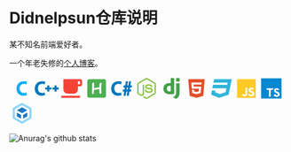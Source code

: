 # Didnelpsun仓库说明

某不知名前端爱好者。

一个年老失修的[个人博客](https://didnelpsun.github.io)。

<svg t="1625932203109" class="icon" viewBox="0 0 1024 1024" version="1.1" xmlns="http://www.w3.org/2000/svg" p-id="5456" data-darkreader-inline-fill="" width="45" height="45"><path d="M701.866667 681.386667l17.92 104.106666c-11.093333 5.973333-29.013333 11.52-52.906667 16.64-24.32 5.546667-52.906667 8.533333-85.76 8.533334-94.293333-1.706667-165.12-29.866667-212.48-83.626667-48.64-54.186667-71.68-122.88-71.68-206.08C298.666667 422.4 327.68 346.88 384 293.973333 438.613333 240.64 508.586667 213.333333 593.066667 213.333333c32 0 59.733333 2.986667 82.773333 8.106667s40.106667 10.666667 51.2 17.066667l-25.6 106.24-44.373333-14.506667c-17.066667-4.266667-37.12-6.4-59.733334-6.4-49.066667-0.426667-90.026667 15.36-122.026666 46.933333-32.426667 31.146667-48.64 78.933333-50.346667 142.506667 0.426667 58.026667 15.786667 103.253333 46.08 136.533333 30.293333 32.853333 72.533333 49.92 127.573333 50.346667l56.746667-5.12c18.346667-3.413333 33.706667-8.106667 46.506667-13.653333z" fill="#05b0f6" p-id="5457" data-darkreader-inline-fill="" style="--darkreader-inline-fill:#048dc5;" data-spm-anchor-id="a313x.7781069.0.i8" class="selected"></path></svg><svg t="1625932115731" class="icon" viewBox="0 0 1024 1024" version="1.1" xmlns="http://www.w3.org/2000/svg" p-id="5184" data-darkreader-inline-fill="" width="45" height="45"><path d="M426.666667 681.386667l17.493333 104.106666c-11.093333 5.973333-29.013333 11.52-52.906667 16.64-24.32 5.546667-52.906667 8.533333-85.76 8.533334-94.293333-1.706667-165.12-29.866667-212.48-83.626667C45.226667 672.853333 21.333333 604.16 21.333333 520.96c2.133333-98.56 30.72-174.08 85.333334-226.986667C162.986667 240.64 232.96 213.333333 317.44 213.333333c32 0 59.733333 2.986667 82.773333 8.106667s40.106667 10.666667 51.2 17.066667L426.666667 344.746667l-45.226667-14.506667c-17.066667-4.266667-36.693333-6.4-59.306667-6.4-49.493333-0.426667-90.453333 15.36-122.453333 46.933333-32.426667 31.146667-49.066667 78.933333-50.346667 142.506667 0 58.026667 15.786667 103.253333 46.08 136.533333 30.293333 32.853333 72.96 49.92 127.573334 50.346667l56.746666-5.12c18.346667-3.413333 33.706667-8.106667 46.933334-13.653333m21.333333-212.053334h85.333333V384h85.333334v85.333333h85.333333v85.333334h-85.333333v85.333333h-85.333334v-85.333333h-85.333333v-85.333334m298.666667 0h85.333333V384h85.333333v85.333333h85.333334v85.333334h-85.333334v85.333333h-85.333333v-85.333333h-85.333333z" fill="#0277BD" p-id="5185" data-darkreader-inline-fill="" style="--darkreader-inline-fill:#025f97;"></path></svg><svg t="1625932387897" class="icon" viewBox="0 0 1024 1024" version="1.1" xmlns="http://www.w3.org/2000/svg" p-id="6087" data-darkreader-inline-fill="" width="45" height="45"><path d="M85.333333 896h768v-85.333333H85.333333M853.333333 341.333333h-85.333333V213.333333h85.333333m0-85.333333H170.666667v426.666667a170.666667 170.666667 0 0 0 170.666666 170.666666h256a170.666667 170.666667 0 0 0 170.666667-170.666666v-128h85.333333a85.333333 85.333333 0 0 0 85.333334-85.333334V213.333333a85.333333 85.333333 0 0 0-85.333334-85.333333z" fill="#F44336" p-id="6088" data-darkreader-inline-fill="" style="--darkreader-inline-fill:#a91409;"></path></svg><svg t="1625932062850" class="icon" viewBox="0 0 1024 1024" version="1.1" xmlns="http://www.w3.org/2000/svg" p-id="5046" data-darkreader-inline-fill="" width="45" height="45"><path d="M213.333333 128c-47.36 0-85.333333 37.973333-85.333333 85.333333v597.333334a85.333333 85.333333 0 0 0 85.333333 85.333333h597.333334a85.333333 85.333333 0 0 0 85.333333-85.333333V213.333333a85.333333 85.333333 0 0 0-85.333333-85.333333H213.333333z m156.501334 147.072c11.093333 0 20.394667 3.669333 27.818666 10.922667s11.178667 16.170667 11.178667 26.666666c0 14.506667-0.597333 36.352-1.749333 65.578667-0.938667 29.013333-1.408 50.773333-1.408 65.28 0 4.736-0.682667 13.909333-2.005334 27.477333a262.357333 262.357333 0 0 0-1.408 29.013334l109.994667-20.693334c42.965333-7.637333 79.957333-11.989333 111.061333-13.141333 0.768-12.8 2.048-47.146667 3.754667-103.082667 0.426667-14.72 4.906667-31.658667 13.525333-50.773333 10.666667-23.466667 22.741333-35.242667 36.309334-35.242667 10.112 0 19.114667 3.413333 26.922666 10.069334 8.405333 7.253333 12.586667 16.298667 12.586667 27.178666a33.066667 33.066667 0 0 1-1.066667 8.576c-3.84 13.952-5.76 26.112-5.76 36.437334 0 5.333333-0.597333 13.653333-1.749333 24.917333-0.981333 11.093333-1.408 19.328-1.408 24.661333 0 18.133333-0.938667 45.056-2.858667 80.768a1662.506667 1662.506667 0 0 0-2.901333 80.725334c0 13.952 1.066667 34.816 3.157333 62.506666 2.133333 27.690667 3.157333 48.469333 3.157334 62.421334a35.84 35.84 0 0 1-11.136 26.666666 38.101333 38.101333 0 0 1-27.733334 10.837334 42.666667 42.666667 0 0 1-29.269333-10.837334 33.152 33.152 0 0 1-12.373333-26.069333c0-13.952-0.64-34.901333-1.962667-62.762667a1687.637333 1687.637333 0 0 1-1.749333-62.72c0-10.922667 0.170667-20.565333 0.554666-28.970666-29.952 1.365333-66.986667 6.101333-111.061333 14.08-36.693333 6.698667-73.344 13.482667-109.994667 20.352-0.426667 12.970667-1.792 34.645333-4.096 64.981333a953.813333 953.813333 0 0 0-2.816 65.621333 35.84 35.84 0 0 1-11.178666 26.666667 38.101333 38.101333 0 0 1-27.733334 10.794667 38.314667 38.314667 0 0 1-27.861333-10.794667 35.84 35.84 0 0 1-11.178667-26.666667c0-19.328 1.621333-48.128 4.864-86.528 3.413333-38.4 5.12-67.2 5.12-86.485333 0-24.448 0.64-61.269333 1.792-110.336 1.152-49.28 1.706667-86.058667 1.706667-110.506667a35.84 35.84 0 0 1 11.221333-26.666666 38.186667 38.186667 0 0 1 27.733334-10.922667z" fill="#4CAF50" p-id="5047" data-darkreader-inline-fill="" style="--darkreader-inline-fill:#3d8c40;"></path></svg><svg t="1625932148410" class="icon" viewBox="0 0 1024 1024" version="1.1" xmlns="http://www.w3.org/2000/svg" p-id="5320" data-darkreader-inline-fill="" width="45" height="45"><path d="M490.666667 681.386667l17.493333 104.106666c-11.093333 5.973333-29.013333 11.52-52.906667 16.64-24.32 5.546667-52.906667 8.533333-85.76 8.533334-94.293333-1.706667-165.12-29.866667-212.48-83.626667C109.226667 672.853333 85.333333 604.16 85.333333 520.96c2.133333-98.56 30.72-174.08 85.333334-226.986667C226.986667 240.64 296.96 213.333333 381.44 213.333333c32 0 59.733333 2.986667 82.773333 8.106667s40.106667 10.666667 51.2 17.066667l-24.746666 106.24-45.226667-14.506667c-17.066667-4.266667-36.693333-6.4-59.306667-6.4-49.493333-0.426667-90.453333 15.36-122.453333 46.933333-32.426667 31.146667-49.066667 78.933333-50.346667 142.506667 0 58.026667 15.786667 103.253333 46.08 136.533333 30.293333 32.853333 72.96 49.92 127.573334 50.346667l56.746666-5.12c18.346667-3.413333 33.706667-8.106667 46.933334-13.653333M592.64 810.666667l26.026667-170.666667H554.666667l14.506666-85.333333h64l13.653334-85.333334h-64L597.333333 384h64l26.026667-170.666667h85.333333l-26.026666 170.666667h42.666666l26.026667-170.666667h85.333333l-26.026666 170.666667H938.666667l-14.506667 85.333333h-64l-13.653333 85.333334h64L896 640h-64l-26.026667 170.666667h-85.333333l26.026667-170.666667h-42.666667l-26.026667 170.666667h-85.333333m125.866667-256h42.666666l13.653334-85.333334h-42.666667l-13.653333 85.333334z" fill="#0277BD" p-id="5321" data-darkreader-inline-fill="" style="--darkreader-inline-fill:#025f97;"></path></svg><svg t="1625932599572" class="icon" viewBox="0 0 1024 1024" version="1.1" xmlns="http://www.w3.org/2000/svg" p-id="6508" data-darkreader-inline-fill="" width="45" height="45"><path d="M512 78.933333c-11.52 0-23.466667 2.986667-33.28 8.533334l-317.44 183.466666c-20.48 11.946667-33.28 34.133333-33.28 58.026667v366.08c0 23.893333 12.8 46.08 33.28 58.026667l83.2 47.786666c40.533333 19.626667 54.186667 20.053333 72.96 20.053334 59.733333 0 94.293333-36.266667 94.293333-99.413334V360.106667c0-5.12-4.266667-9.386667-9.386666-9.386667H362.666667c-5.546667 0-9.813333 4.266667-9.813334 9.386667v361.386666c0 28.16-29.013333 55.893333-75.52 32.426667L189.866667 704a11.093333 11.093333 0 0 1-4.693334-8.96V328.96c0-3.84 1.706667-7.253333 4.693334-8.96l317.44-183.04c2.56-1.706667 6.826667-1.706667 9.386666 0l317.44 183.04c2.986667 1.706667 4.693333 5.12 4.693334 8.96v366.08c0 3.413333-1.706667 6.826667-4.693334 8.96l-317.44 183.04c-2.56 1.706667-6.826667 1.706667-9.813333 0L426.666667 838.4c-3.413333-1.28-6.826667-1.706667-8.96-0.426667-22.613333 12.8-26.88 15.36-47.786667 21.76-5.12 1.706667-13.226667 4.693333 2.986667 13.653334l105.813333 62.72c10.24 5.973333 21.333333 8.96 33.28 8.96s23.04-2.986667 33.28-8.96l317.44-183.04c20.48-11.946667 33.28-34.133333 33.28-58.026667V328.96c0-23.893333-12.8-46.08-33.28-58.026667l-317.44-183.466666c-9.813333-5.546667-21.333333-8.533333-33.28-8.533334M597.333333 341.333333c-90.453333 0-144.64 37.973333-144.64 101.973334 0 68.693333 53.76 88.746667 140.8 97.28 103.68 10.24 111.786667 25.6 111.786667 46.08 0 35.413333-28.586667 50.346667-95.146667 50.346666-84.48 0-102.4-20.906667-108.8-62.72a9.642667 9.642667 0 0 0-9.386666-7.68h-40.96c-5.12 0-8.96 3.84-8.96 9.386667 0 52.906667 29.013333 116.906667 168.106666 116.906667 100.266667 0 157.866667-39.68 157.866667-108.8 0-68.693333-46.08-86.613333-143.786667-99.84-98.56-12.8-108.373333-19.626667-108.373333-42.666667 0-19.2 8.533333-44.8 81.493333-44.8 64 0 89.173333 14.08 98.986667 58.026667 0.853333 4.266667 4.693333 7.253333 8.96 7.253333h41.386667c2.133333 0 4.693333-0.853333 6.4-2.986667 1.706667-1.706667 2.986667-4.266667 2.133333-6.826666C749.226667 376.32 698.88 341.333333 597.333333 341.333333z" fill="#8BC34A" p-id="6509" data-darkreader-inline-fill="" style="--darkreader-inline-fill:#719331;"></path></svg><svg t="1625931928204" class="icon" viewBox="0 0 1024 1024" version="1.1" xmlns="http://www.w3.org/2000/svg" p-id="4909" data-darkreader-inline-fill="" width="45" height="45"><path d="M481.655483 85.33675h139.530244v645.870954c-71.577602 13.585067-124.129284 19.022507-181.210459 19.022508-170.342406-0.003413-259.133449-77.004803-259.133449-224.699741 0-142.254085 94.23531-234.663261 240.100702-234.663261 22.650881 0 39.867735 1.809067 60.706135 7.243093z m0 325.102944c-16.308907-5.430614-29.900801-7.243094-47.114242-7.243094-70.673069 0-111.445337 43.492695-111.445337 119.596377 0 74.301442 38.963201 115.070297 110.53739 115.070298 15.394134 0 28.088321-0.904533 48.018775-3.618134z" fill="#43A047" p-id="4910" data-darkreader-inline-fill="" style="--darkreader-inline-fill:#368039;"></path><path d="M843.168455 300.817077v323.457717c0 111.445337-8.154454 164.898139-32.614401 211.114674-22.654294 44.404055-52.558508 72.482136-114.165764 103.294297l-129.570138-61.610669c61.610669-28.992854 91.51147-54.357335 110.537391-93.330777 19.937281-39.864321 26.282668-86.070616 26.282667-207.482886V300.823903z m-139.526832-214.732807h139.526832v143.155204h-139.526832z" fill="#43A047" p-id="4911" data-darkreader-inline-fill="" style="--darkreader-inline-fill:#368039;"></path></svg><svg t="1625932324432" class="icon" viewBox="0 0 1024 1024" version="1.1" xmlns="http://www.w3.org/2000/svg" p-id="5807" data-darkreader-inline-fill="" width="45" height="45"><path d="M512 749.226667l173.653333-48.213334 23.466667-260.266666H400.213333L392.533333 354.133333h324.266667l8.533333-84.906666H298.666667l23.893333 256.426666h293.973333l-9.813333 110.08-94.72 25.6-94.72-25.6-5.973333-70.826666h-85.333334l12.373334 136.106666L512 749.226667M173.653333 128h676.693334L789.333333 819.2 512 896l-277.333333-76.8L173.653333 128z" fill="#E44D26" p-id="5808" data-darkreader-inline-fill="" style="--darkreader-inline-fill:#b03516;"></path></svg><svg t="1625932260754" class="icon" viewBox="0 0 1024 1024" version="1.1" xmlns="http://www.w3.org/2000/svg" p-id="5630" data-darkreader-inline-fill="" width="45" height="45"><path d="M213.333333 128l-27.733333 142.506667h579.84L746.666667 362.666667H167.253333l-28.16 142.08h579.84l-32.426666 162.56-233.813334 77.226666-202.666666-77.226666 14.08-69.973334H121.6l-33.706667 170.666667 334.933334 128 386.133333-128 51.2-257.28 10.24-51.626667L936.106667 128H213.333333z" fill="#30b4db" p-id="5631" data-darkreader-inline-fill="" style="--darkreader-inline-fill:#1d88a8;" data-spm-anchor-id="a313x.7781069.0.i16" class="selected"></path></svg><svg t="1625932354424" class="icon" viewBox="0 0 1024 1024" version="1.1" xmlns="http://www.w3.org/2000/svg" p-id="5948" data-darkreader-inline-fill="" width="45" height="45"><path d="M128 128h768v768H128V128m201.813333 641.706667c17.066667 36.266667 50.773333 66.133333 108.373334 66.133333 64 0 107.946667-34.133333 107.946666-108.8v-246.613333h-72.533333V725.333333c0 36.693333-14.933333 46.08-38.4 46.08-24.746667 0-34.986667-17.066667-46.506667-37.12l-58.88 35.413334m255.146667-7.68c21.333333 41.813333 64.426667 73.813333 131.84 73.813333 68.266667 0 119.466667-35.413333 119.466667-100.693333 0-60.16-34.56-87.04-96-113.493334l-17.92-7.68c-31.146667-13.226667-44.373333-22.186667-44.373334-43.52 0-17.493333 13.226667-31.146667 34.56-31.146666 20.48 0 34.133333 8.96 46.506667 31.146666l55.893333-37.12c-23.466667-40.96-56.746667-56.746667-102.4-56.746666-64.426667 0-105.813333 40.96-105.813333 95.146666 0 58.88 34.56 86.613333 86.613333 108.8l17.92 7.68c33.28 14.506667 52.906667 23.466667 52.906667 48.213334 0 20.48-19.2 35.413333-49.066667 35.413333-35.413333 0-55.893333-18.346667-71.253333-43.946667l-58.88 34.133334z" fill="#FFCA28" p-id="5949" data-darkreader-inline-fill="" style="--darkreader-inline-fill:#b48800;"></path></svg><svg t="1625932489765" class="icon" viewBox="0 0 1024 1024" version="1.1" xmlns="http://www.w3.org/2000/svg" p-id="6369" data-darkreader-inline-fill="" width="45" height="45"><path d="M94.208 94.208v835.584h835.584V94.208H94.208z m634.92096 405.85216v0.012288c8.011776 0.024576 17.119232 0.436224 23.967744 1.179648 27.891712 3.016704 49.6128 15.050752 68.091904 37.715968 9.201664 11.290624 12.34944 16.2304 11.679744 18.343936-0.432128 1.363968-6.746112 5.885952-26.820608 19.21024-19.720192 13.092864-26.07104 17.014784-27.5456 17.014784-1.497088 0-4.614144-3.207168-9.105408-9.365504-8.6528-11.855872-17.485824-17.266688-31.13984-19.070976-14.68416-1.9456-27.856896 2.68288-34.308096 12.058624-5.515264 8.011776-6.3488 20.901888-1.96608 30.26944 5.07904 10.848256 14.270464 16.846848 49.494016 32.290816 40.624128 17.813504 61.210624 30.005248 76.204032 45.13792 16.146432 16.293888 24.326144 35.106816 26.83904 61.718528 1.226752 12.972032-0.272384 28.34432-3.98336 40.843264-9.10336 30.640128-33.66912 53.075968-69.67296 63.635456-9.95328 2.9184-19.214336 4.661248-28.37504 5.332992-13.985792 1.030144-34.002944 0.462848-46.051328-1.29024-30.482432-4.442112-64.892928-22.17984-82.051072-42.2912-8.423424-9.873408-19.177472-26.12224-19.177472-28.9792 0-1.380352 0.684032-2.164736 3.391488-3.885056 8.032256-5.103616 54.054912-31.412224 54.94784-31.412224 0.540672 0 2.945024 2.832384 5.341184 6.295552 5.429248 7.839744 18.78016 21.313536 25.567232 25.808896 5.543936 3.672064 12.634112 6.619136 21.051392 8.747008 4.820992 1.202176 7.3728 1.417216 17.891328 1.417216 10.747904-0.004096 12.951552-0.18432 17.760256-1.476608 12.71808-3.422208 22.644736-10.50624 26.851328-19.156992 1.8432-3.7376 1.880064-4.204544 1.880064-13.27104v-9.40032l-2.260992-4.48512c-5.474304-10.866688-17.270784-18.323456-54.56896-34.47808-17.13152-7.421952-38.11328-17.885184-46.30528-23.0912-18.696192-11.880448-31.653888-25.462784-40.157184-42.088448-8.45824-16.533504-9.71776-22.687744-9.73824-47.548416-0.02048-19.462144-0.053248-19.222528 3.975168-31.643648 3.65568-11.272192 11.139072-23.863296 19.400704-32.64512 16.4864-17.524736 40.577024-28.788736 66.367488-31.029248 3.29728-0.313344 7.716864-0.434176 12.52352-0.41984z m-221.92128 3.844096h0.008192c49.670144 0.024576 78.143488 0.196608 78.600192 0.483328 0.86016 0.53248 0.968704 4.855808 0.968704 32.444416v31.827968l-49.563648 0.180224-49.563648 0.180224v140.724224c0 77.400064-0.157696 141.185024-0.372736 141.748224-0.350208 0.948224-4.163584 1.019904-36.41344 1.019904h-36.018176l-0.372736-1.45408c-0.239616-0.79872-0.415744-64.587776-0.41984-141.750272l-0.012288-140.296192-49.5616-0.176128-49.565696-0.180224v-31.451136c0-24.94464 0.172032-31.625216 0.837632-32.288768 0.681984-0.702464 25.976832-0.882688 134.967296-0.991232 21.01248-0.02048 39.92576-0.03072 56.48384-0.02048z" fill="#0288D1" p-id="6370" data-darkreader-inline-fill="" style="--darkreader-inline-fill:#026da7;"></path></svg><svg t="1625932439012" class="icon" viewBox="0 0 1024 1024" version="1.1" xmlns="http://www.w3.org/2000/svg" p-id="6228" data-darkreader-inline-fill="" width="45" height="45"><path d="M826.709333 682.154667l-328.874666 189.866666-328.917334-189.866666v-379.733334l328.917334-189.909333 328.874666 189.866667z" fill="#FFFFFF" fill-opacity=".785" p-id="6229" data-darkreader-inline-fill="" style="--darkreader-inline-fill:#181a1b;"></path><path d="M524.202667 84.48c-8.96 0-17.493333 2.517333-24.32 7.637333l-337.066667 189.44c-13.653333 7.253333-22.613333 21.333333-22.613333 37.546667v384c0 16.213333 8.96 30.336 22.613333 37.589333l337.066667 189.44c6.826667 5.12 15.36 7.68 24.32 7.68s17.493333-2.56 24.32-7.68l337.066666-189.44c13.653333-7.253333 22.613333-21.333333 22.613334-37.546666v-384c0-16.213333-8.96-30.378667-22.613334-37.632l-337.066666-189.44a40.32 40.32 0 0 0-24.32-7.637334z m0 91.733333l298.666666 168.106667v89.728h-0.682666v220.885333h0.682666v23.04l-298.666666 168.064-298.666667-168.106666V344.32l298.666667-168.106667z m0 88.746667l-209.066667 120.746667 209.066667 120.746666 209.066666-120.746666-209.066666-120.746667z m-213.333334 216.746667v152.746666l170.666667 98.517334v-152.746667l-170.666667-98.56z m426.666667 0l-170.666667 98.474666v152.746667l170.666667-98.474667v-152.746666z" fill="#8ED6FB" p-id="6230" data-darkreader-inline-fill="" style="--darkreader-inline-fill:#044f75;"></path><path d="M524.202667 264.96l-209.066667 120.746667 209.066667 120.746666 209.066666-120.746666-209.066666-120.746667z m-213.333334 216.746667v152.746666l170.666667 98.517334v-152.746667l-170.666667-98.56z m426.666667 0l-170.666667 98.474666v152.746667l170.666667-98.474667v-152.746666z" fill="#1C78C0" p-id="6231" data-darkreader-inline-fill="" style="--darkreader-inline-fill:#16609a;"></path></svg>

![Anurag's github stats](https://github-readme-stats.vercel.app/api?username=Didnelpsun&show_icons=true&theme=dark)

